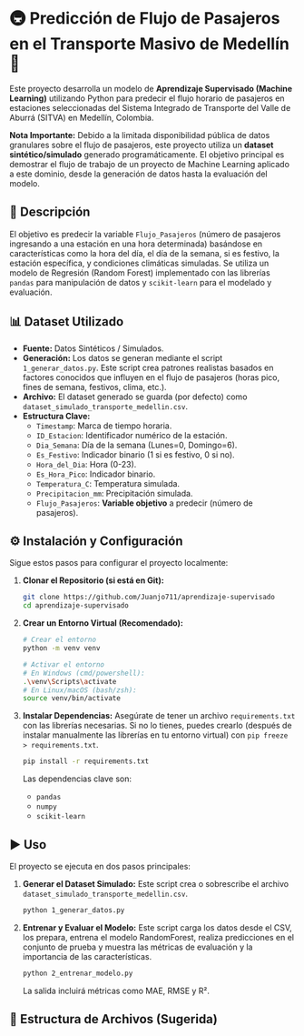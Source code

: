 # 🚇 Predicción de Flujo de Pasajeros en el Transporte Masivo de Medellín 🧠

Este proyecto desarrolla un modelo de **Aprendizaje Supervisado (Machine Learning)** utilizando Python para predecir el flujo horario de pasajeros en estaciones seleccionadas del Sistema Integrado de Transporte del Valle de Aburrá (SITVA) en Medellín, Colombia.

**Nota Importante:** Debido a la limitada disponibilidad pública de datos granulares sobre el flujo de pasajeros, este proyecto utiliza un **dataset sintético/simulado** generado programáticamente. El objetivo principal es demostrar el flujo de trabajo de un proyecto de Machine Learning aplicado a este dominio, desde la generación de datos hasta la evaluación del modelo.

## 📜 Descripción

El objetivo es predecir la variable `Flujo_Pasajeros` (número de pasajeros ingresando a una estación en una hora determinada) basándose en características como la hora del día, el día de la semana, si es festivo, la estación específica, y condiciones climáticas simuladas. Se utiliza un modelo de Regresión (Random Forest) implementado con las librerías `pandas` para manipulación de datos y `scikit-learn` para el modelado y evaluación.

## 📊 Dataset Utilizado

* **Fuente:** Datos Sintéticos / Simulados.
* **Generación:** Los datos se generan mediante el script `1_generar_datos.py`. Este script crea patrones realistas basados en factores conocidos que influyen en el flujo de pasajeros (horas pico, fines de semana, festivos, clima, etc.).
* **Archivo:** El dataset generado se guarda (por defecto) como `dataset_simulado_transporte_medellin.csv`.
* **Estructura Clave:**
    * `Timestamp`: Marca de tiempo horaria.
    * `ID_Estacion`: Identificador numérico de la estación.
    * `Dia_Semana`: Día de la semana (Lunes=0, Domingo=6).
    * `Es_Festivo`: Indicador binario (1 si es festivo, 0 si no).
    * `Hora_del_Dia`: Hora (0-23).
    * `Es_Hora_Pico`: Indicador binario.
    * `Temperatura_C`: Temperatura simulada.
    * `Precipitacion_mm`: Precipitación simulada.
    * `Flujo_Pasajeros`: **Variable objetivo** a predecir (número de pasajeros).

## ⚙️ Instalación y Configuración

Sigue estos pasos para configurar el proyecto localmente:

1.  **Clonar el Repositorio (si está en Git):**
    ```bash
    git clone https://github.com/Juanjo711/aprendizaje-supervisado
    cd aprendizaje-supervisado
    ```

2.  **Crear un Entorno Virtual (Recomendado):**
    ```bash
    # Crear el entorno
    python -m venv venv

    # Activar el entorno
    # En Windows (cmd/powershell):
    .\venv\Scripts\activate
    # En Linux/macOS (bash/zsh):
    source venv/bin/activate
    ```

3.  **Instalar Dependencias:**
    Asegúrate de tener un archivo `requirements.txt` con las librerías necesarias. Si no lo tienes, puedes crearlo (después de instalar manualmente las librerías en tu entorno virtual) con `pip freeze > requirements.txt`.
    ```bash
    pip install -r requirements.txt
    ```
    Las dependencias clave son:
    * `pandas`
    * `numpy`
    * `scikit-learn`

## ▶️ Uso

El proyecto se ejecuta en dos pasos principales:

1.  **Generar el Dataset Simulado:**
    Este script crea o sobrescribe el archivo `dataset_simulado_transporte_medellin.csv`.
    ```bash
    python 1_generar_datos.py
    ```

2.  **Entrenar y Evaluar el Modelo:**
    Este script carga los datos desde el CSV, los prepara, entrena el modelo RandomForest, realiza predicciones en el conjunto de prueba y muestra las métricas de evaluación y la importancia de las características.
    ```bash
    python 2_entrenar_modelo.py
    ```
    La salida incluirá métricas como MAE, RMSE y R².

## 📁 Estructura de Archivos (Sugerida)
